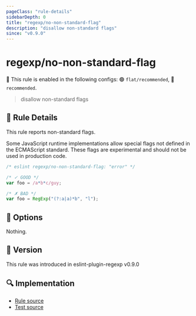 ```yaml
---
pageClass: "rule-details"
sidebarDepth: 0
title: "regexp/no-non-standard-flag"
description: "disallow non-standard flags"
since: "v0.9.0"
---
```

# regexp/no-non-standard-flag

💼 This rule is enabled in the following configs: 🟢 `flat/recommended`, 🔵 `recommended`.

<!-- end auto-generated rule header -->

> disallow non-standard flags

## :book: Rule Details

This rule reports non-standard flags.

Some JavaScript runtime implementations allow special flags not defined in the ECMAScript standard. These flags are experimental and should not be used in production code.

<eslint-code-block>

```js
/* eslint regexp/no-non-standard-flag: "error" */

/* ✓ GOOD */
var foo = /a*b*c/guy;

/* ✗ BAD */
var foo = RegExp("(?:a|a)*b", "l");
```

</eslint-code-block>

## :wrench: Options

Nothing.

## :rocket: Version

This rule was introduced in eslint-plugin-regexp v0.9.0

## :mag: Implementation

- [Rule source](https://github.com/ota-meshi/eslint-plugin-regexp/blob/master/lib/rules/no-non-standard-flag.ts)
- [Test source](https://github.com/ota-meshi/eslint-plugin-regexp/blob/master/tests/lib/rules/no-non-standard-flag.ts)
